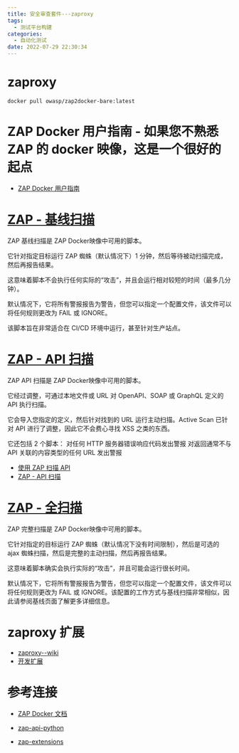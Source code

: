 ```yaml
---
title: 安全审查套件---zaproxy
tags:
  - 测试平台构建
categories:
  - 自动化测试 
date: 2022-07-29 22:30:34
---
```


# zaproxy

```
docker pull owasp/zap2docker-bare:latest
```

# ZAP Docker 用户指南 - 如果您不熟悉 ZAP 的 docker 映像，这是一个很好的起点
- [ZAP Docker 用户指南](https://www.zaproxy.org/docs/docker/about/)

# [ZAP - 基线扫描](https://www.zaproxy.org/docs/docker/baseline-scan/)
ZAP 基线扫描是 ZAP Docker映像中可用的脚本。

它针对指定目标运行 ZAP 蜘蛛（默认情况下）1 分钟，然后等待被动扫描完成，然后再报告结果。

这意味着脚本不会执行任何实际的“攻击”，并且会运行相对较短的时间（最多几分钟）。

默认情况下，它将所有警报报告为警告，但您可以指定一个配置文件，该文件可以将任何规则更改为 FAIL 或 IGNORE。

该脚本旨在非常适合在 CI/CD 环境中运行，甚至针对生产站点。


# [ZAP - API 扫描](https://www.zaproxy.org/docs/docker/api-scan/)
ZAP API 扫描是 ZAP Docker映像中可用的脚本。

它经过调整，可通过本地文件或 URL 对 OpenAPI、SOAP 或 GraphQL 定义的 API 执行扫描。

它会导入您指定的定义，然后针对找到的 URL 运行主动扫描。Active Scan 已针对 API 进行了调整，因此它不会费心寻找 XSS 之类的东西。

它还包括 2 个脚本：
  对任何 HTTP 服务器错误响应代码发出警报
  对返回通常不与 API 关联的内容类型的任何 URL 发出警报

- [使用 ZAP 扫描 API](https://www.zaproxy.org/blog/2017-06-19-scanning-apis-with-zap/)
- [ZAP - API 扫描](https://www.zaproxy.org/docs/docker/api-scan/)


# [ZAP - 全扫描](https://www.zaproxy.org/docs/docker/full-scan/)
ZAP 完整扫描是 ZAP Docker映像中可用的脚本。

它针对指定的目标运行 ZAP 蜘蛛（默认情况下没有时间限制），然后是可选的 ajax 蜘蛛扫描，然后是完整的主动扫描，然后再报告结果。

这意味着脚本确实会执行实际的“攻击”，并且可能会运行很长时间。

默认情况下，它将所有警报报告为警告，但您可以指定一个配置文件，该文件可以将任何规则更改为 FAIL 或 IGNORE。该配置的工作方式与基线扫描非常相似，因此请参阅基线页面了解更多详细信息。


# zaproxy 扩展
- [zaproxy--wiki](https://github.com/zaproxy/zap-extensions/wiki)
- [开发扩展](https://github.com/zaproxy/zaproxy/wiki/DevExtending)



# 参考连接

- [ZAP Docker 文档](https://www.zaproxy.org/docs/docker/)
- [zap-api-python ](https://github.com/zaproxy/zap-api-python)

- [zap-extensions](https://github.com/zaproxy/zap-api-python)
